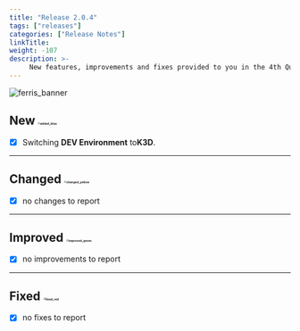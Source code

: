 ```yaml
---
title: "Release 2.0.4"
tags: ["releases"] 
categories: ["Release Notes"]
linkTitle:
weight: -107
description: >-
     New features, improvements and fixes provided to you in the 4th Quarter of the year 2022.
---
```


![ferris_banner](/images/ferris_banner.png)

## New <img src="/images/added_blue.png" alt="added_blue" style="zoom:25%;" />

- [x] Switching **DEV Environment**  to**K3D**.

---

## Changed <img src="/images/changed_yellow.png" alt="changed_yellow" style="zoom:25%;" /> 

- [x] no changes to report

---

## Improved <img src="/images/improved_green.png" alt="improved_green" style="zoom:25%;" />

- [x] no improvements to report


---

## Fixed <img src="/images/fixed_red.png" alt="fixed_red" style="zoom:25%;" />

- [x] no fixes to report
